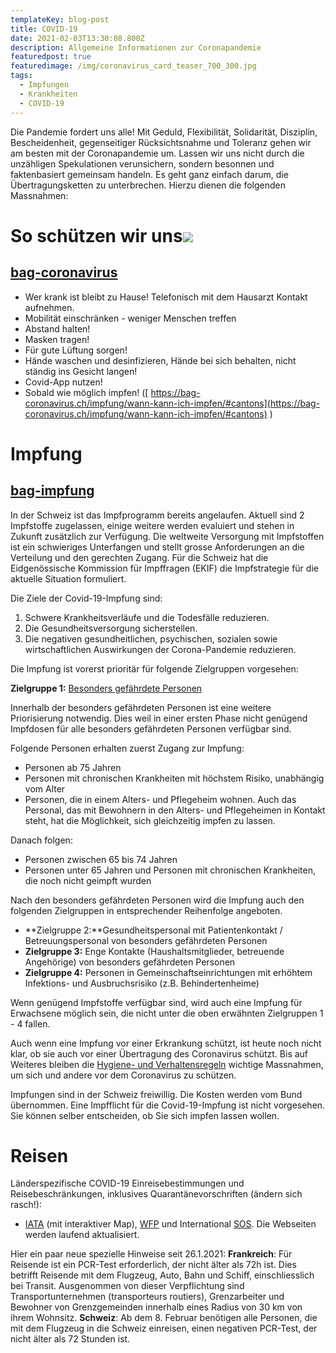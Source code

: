 ```yaml
---
templateKey: blog-post
title: COVID-19
date: 2021-02-03T13:30:08.800Z
description: Allgemeine Informationen zur Coronapandemie
featuredpost: true
featuredimage: /img/coronavirus_card_teaser_700_300.jpg
tags:
  - Impfungen
  - Krankheiten
  - COVID-19
---
```

Die Pandemie fordert uns alle! Mit Geduld, Flexibilität, Solidarität, Disziplin, Bescheidenheit, gegenseitiger Rücksichtsnahme und Toleranz gehen wir am besten mit der Coronapandemie um. Lassen wir uns nicht durch die unzähligen Spekulationen verunsichern, sondern besonnen und faktenbasiert gemeinsam handeln. Es geht ganz einfach darum, die Übertragungsketten zu unterbrechen. Hierzu dienen die folgenden Massnahmen:

# [](https://bag-coronavirus.ch/)**So schützen wir uns![ ](https://bag-coronavirus.ch/)**

## [bag-coronavirus](https://bag-coronavirus.ch/)

* Wer krank ist bleibt zu Hause! Telefonisch mit dem Hausarzt Kontakt aufnehmen.
* Mobilität einschränken - weniger Menschen treffen
* Abstand halten!
* Masken tragen!
* Für gute Lüftung sorgen!
* Hände waschen und desinfizieren, Hände bei sich behalten, nicht ständig ins Gesicht langen!
* Covid-App nutzen!
* Sobald wie möglich impfen! ([ https://bag-coronavirus.ch/impfung/wann-kann-ich-impfen/#cantons](https://bag-coronavirus.ch/impfung/wann-kann-ich-impfen/#cantons) )

# **Impfung**

## [bag-impfung](https://www.bag.admin.ch/bag/de/home/krankheiten/ausbrueche-epidemien-pandemien/aktuelle-ausbrueche-epidemien/novel-cov/impfen.html#873795475)

In der Schweiz ist das Impfprogramm bereits angelaufen. Aktuell sind 2 Impfstoffe zugelassen, einige weitere werden evaluiert und stehen in Zukunft zusätzlich zur Verfügung. Die weltweite Versorgung mit Impfstoffen ist ein schwieriges Unterfangen und stellt grosse Anforderungen an die Verteilung und den gerechten Zugang. Für die Schweiz hat die Eidgenössische Kommission für Impffragen (EKIF) die Impfstrategie für die aktuelle Situation formuliert.

Die Ziele der Covid-19-Impfung sind:

1. Schwere Krankheitsverläufe und die Todesfälle reduzieren.
2. Die Gesundheitsversorgung sicherstellen.
3. Die negativen gesundheitlichen, psychischen, sozialen sowie wirtschaftlichen Auswirkungen der Corona-Pandemie reduzieren.

Die Impfung ist vorerst prioritär für folgende Zielgruppen vorgesehen:

**Zielgruppe 1:** [Besonders gefährdete Personen](https://www.bag.admin.ch/bag/de/home/krankheiten/ausbrueche-epidemien-pandemien/aktuelle-ausbrueche-epidemien/novel-cov/krankheit-symptome-behandlung-ursprung/besonders-gefaehrdete-menschen.html)

Innerhalb der besonders gefährdeten Personen ist eine weitere Priorisierung notwendig. Dies weil in einer ersten Phase nicht genügend Impfdosen für alle besonders gefährdeten Personen verfügbar sind.

Folgende Personen erhalten zuerst Zugang zur Impfung:

* Personen ab 75 Jahren
* Personen mit chronischen Krankheiten mit höchstem Risiko, unabhängig vom Alter
* Personen, die in einem Alters- und Pflegeheim wohnen. Auch das Personal, das mit Bewohnern in den Alters- und Pflegeheimen in Kontakt steht, hat die Möglichkeit, sich gleichzeitig impfen zu lassen.

Danach folgen:

* Personen zwischen 65 bis 74 Jahren
* Personen unter 65 Jahren und Personen mit chronischen Krankheiten, die noch nicht geimpft wurden

Nach den besonders gefährdeten Personen wird die Impfung auch den folgenden Zielgruppen in entsprechender Reihenfolge angeboten.

* **Zielgruppe 2:**Gesundheitspersonal mit Patientenkontakt / Betreuungspersonal von besonders gefährdeten Personen
* **Zielgruppe 3:** Enge Kontakte (Haushaltsmitglieder, betreuende Angehörige) von besonders gefährdeten Personen
* **Zielgruppe 4:** Personen in Gemeinschaftseinrichtungen mit erhöhtem Infektions- und Ausbruchsrisiko (z.B. Behindertenheime)

Wenn genügend Impfstoffe verfügbar sind, wird auch eine Impfung für Erwachsene möglich sein, die nicht unter die oben erwähnten Zielgruppen 1 - 4 fallen.

Auch wenn eine Impfung vor einer Erkrankung schützt, ist heute noch nicht klar, ob sie auch vor einer Übertragung des Coronavirus schützt. Bis auf Weiteres bleiben die [Hygiene- und Verhaltensregeln](https://www.bag.admin.ch/bag/de/home/krankheiten/ausbrueche-epidemien-pandemien/aktuelle-ausbrueche-epidemien/novel-cov/so-schuetzen-wir-uns.html#847126359) wichtige Massnahmen, um sich und andere vor dem Coronavirus zu schützen.

Impfungen sind in der Schweiz freiwillig. Die Kosten werden vom Bund übernommen. Eine Impfflicht für die Covid-19-Impfung ist nicht vorgesehen. Sie können selber entscheiden, ob Sie sich impfen lassen wollen.

# **Reisen**

Länderspezifische COVID-19 Einreisebestimmungen und Reisebeschränkungen, inklusives Quarantänevorschriften (ändern sich rasch!):
- [IATA](https://www.iatatravelcentre.com/world.php) (mit interaktiver Map), [WFP](https://unwfp.maps.arcgis.com/apps/opsdashboard/index.html#/db5b5df309ac4f10bfd36145a6f8880e) und International [SOS](https://pandemic.internationalsos.com/login?returnUrl=/2019-ncov/ncov-travel-restrictions-flight-operations-and-screening). Die Webseiten werden laufend aktualisiert.


Hier ein paar neue spezielle Hinweise seit 26.1.2021:
**Frankreich**: Für Reisende ist ein PCR-Test erforderlich, der nicht älter als 72h ist. Dies betrifft Reisende mit dem Flugzeug, Auto, Bahn und Schiff, einschliesslich bei Transit. Ausgenommen von dieser Verpflichtung sind Transportunternehmen (transporteurs routiers), Grenzarbeiter und Bewohner von Grenzgemeinden innerhalb eines Radius von 30 km von ihrem Wohnsitz.
**Schweiz**: Ab dem 8. Februar benötigen alle Personen, die mit dem Flugzeug in die Schweiz einreisen, einen negativen PCR-Test, der nicht älter als 72 Stunden ist.